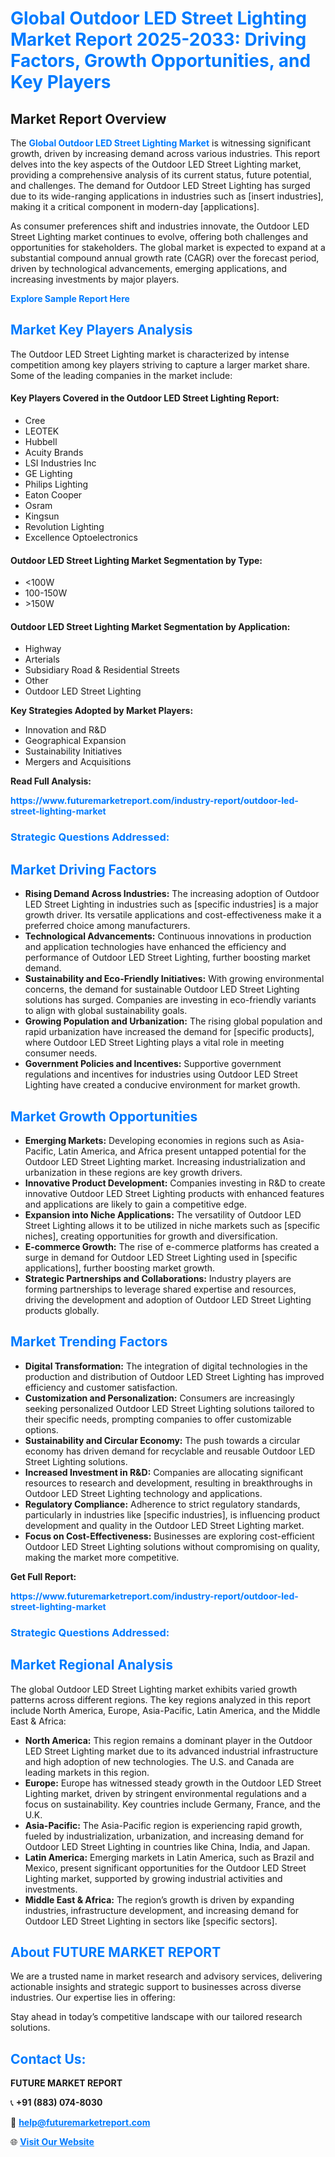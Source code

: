 <h1 style="color: #007BFF;">Global Outdoor LED Street Lighting Market Report 2025-2033: Driving Factors, Growth Opportunities, and Key Players</h1>

<section id="overview">
<h2>Market Report Overview</h2>
<p>The <a href="https://www.futuremarketreport.com/industry-report/outdoor-led-street-lighting-market" style="color: #007BFF; text-decoration: none;"><strong>Global Outdoor LED Street Lighting Market</strong></a> is witnessing significant growth, driven by increasing demand across various industries. This report delves into the key aspects of the Outdoor LED Street Lighting market, providing a comprehensive analysis of its current status, future potential, and challenges. The demand for Outdoor LED Street Lighting has surged due to its wide-ranging applications in industries such as [insert industries], making it a critical component in modern-day [applications].</p>
<p>As consumer preferences shift and industries innovate, the Outdoor LED Street Lighting market continues to evolve, offering both challenges and opportunities for stakeholders. The global market is expected to expand at a substantial compound annual growth rate (CAGR) over the forecast period, driven by technological advancements, emerging applications, and increasing investments by major players.</p>
</section>

<section id="overview">
<p><a href="https://www.futuremarketreport.com/request-sample/reportId=113177" style="color: #007BFF; text-decoration: none;"><strong>Explore Sample Report Here</strong></a></p>
</section>

<section id="key-players">
<h2 style="color: #007BFF;">Market Key Players Analysis</h2>
<p>The Outdoor LED Street Lighting market is characterized by intense competition among key players striving to capture a larger market share. Some of the leading companies in the market include:</p>
<h4>Key Players Covered in the Outdoor LED Street Lighting Report:</h4>
<ul><li>Cree</li><li>LEOTEK</li><li>Hubbell</li><li>Acuity Brands</li><li>LSI Industries Inc</li><li>GE Lighting</li><li>Philips Lighting</li><li>Eaton Cooper</li><li>Osram</li><li>Kingsun</li><li>Revolution Lighting</li><li>Excellence Optoelectronics</li></ul>
<h4>Outdoor LED Street Lighting Market Segmentation by Type:</h4>
<ul><li>&lt;100W</li><li>100-150W</li><li>&gt;150W</li></ul>

<h4>Outdoor LED Street Lighting Market Segmentation by Application:</h4>
<ul><li>Highway</li><li>Arterials</li><li>Subsidiary Road &amp; Residential Streets</li><li>Other</li><li>Outdoor LED Street Lighting</li></ul>
<p><strong>Key Strategies Adopted by Market Players:</strong></p>
<ul>
<li>Innovation and R&D</li>
<li>Geographical Expansion</li>
<li>Sustainability Initiatives</li>
<li>Mergers and Acquisitions</li>
</ul>
</section>

<section>
<p><strong>Read Full Analysis: </strong></p><a href="https://www.futuremarketreport.com/industry-report/outdoor-led-street-lighting-market" style="color: #007BFF; text-decoration: none;"><strong>https://www.futuremarketreport.com/industry-report/outdoor-led-street-lighting-market</strong></a>
<h3 style="color: #007BFF;">Strategic Questions Addressed:</h3>
</section>

<section id="driving-factors">
<h2 style="color: #007BFF;">Market Driving Factors</h2>
<ul>
<li><strong>Rising Demand Across Industries:</strong> The increasing adoption of Outdoor LED Street Lighting in industries such as [specific industries] is a major growth driver. Its versatile applications and cost-effectiveness make it a preferred choice among manufacturers.</li>
<li><strong>Technological Advancements:</strong> Continuous innovations in production and application technologies have enhanced the efficiency and performance of Outdoor LED Street Lighting, further boosting market demand.</li>
<li><strong>Sustainability and Eco-Friendly Initiatives:</strong> With growing environmental concerns, the demand for sustainable Outdoor LED Street Lighting solutions has surged. Companies are investing in eco-friendly variants to align with global sustainability goals.</li>
<li><strong>Growing Population and Urbanization:</strong> The rising global population and rapid urbanization have increased the demand for [specific products], where Outdoor LED Street Lighting plays a vital role in meeting consumer needs.</li>
<li><strong>Government Policies and Incentives:</strong> Supportive government regulations and incentives for industries using Outdoor LED Street Lighting have created a conducive environment for market growth.</li>
</ul>
</section>

<section id="growth-opportunities">
<h2 style="color: #007BFF;">Market Growth Opportunities</h2>
<ul>
<li><strong>Emerging Markets:</strong> Developing economies in regions such as Asia-Pacific, Latin America, and Africa present untapped potential for the Outdoor LED Street Lighting market. Increasing industrialization and urbanization in these regions are key growth drivers.</li>
<li><strong>Innovative Product Development:</strong> Companies investing in R&D to create innovative Outdoor LED Street Lighting products with enhanced features and applications are likely to gain a competitive edge.</li>
<li><strong>Expansion into Niche Applications:</strong> The versatility of Outdoor LED Street Lighting allows it to be utilized in niche markets such as [specific niches], creating opportunities for growth and diversification.</li>
<li><strong>E-commerce Growth:</strong> The rise of e-commerce platforms has created a surge in demand for Outdoor LED Street Lighting used in [specific applications], further boosting market growth.</li>
<li><strong>Strategic Partnerships and Collaborations:</strong> Industry players are forming partnerships to leverage shared expertise and resources, driving the development and adoption of Outdoor LED Street Lighting products globally.</li>
</ul>
</section>

<section id="trending-factors">
<h2 style="color: #007BFF;">Market Trending Factors</h2>
<ul>
<li><strong>Digital Transformation:</strong> The integration of digital technologies in the production and distribution of Outdoor LED Street Lighting has improved efficiency and customer satisfaction.</li>
<li><strong>Customization and Personalization:</strong> Consumers are increasingly seeking personalized Outdoor LED Street Lighting solutions tailored to their specific needs, prompting companies to offer customizable options.</li>
<li><strong>Sustainability and Circular Economy:</strong> The push towards a circular economy has driven demand for recyclable and reusable Outdoor LED Street Lighting solutions.</li>
<li><strong>Increased Investment in R&D:</strong> Companies are allocating significant resources to research and development, resulting in breakthroughs in Outdoor LED Street Lighting technology and applications.</li>
<li><strong>Regulatory Compliance:</strong> Adherence to strict regulatory standards, particularly in industries like [specific industries], is influencing product development and quality in the Outdoor LED Street Lighting market.</li>
<li><strong>Focus on Cost-Effectiveness:</strong> Businesses are exploring cost-efficient Outdoor LED Street Lighting solutions without compromising on quality, making the market more competitive.</li>
</ul>
</section>

<section>
<p><strong>Get Full Report: </strong></p><a href="https://www.futuremarketreport.com/industry-report/outdoor-led-street-lighting-market" style="color: #007BFF; text-decoration: none;"><strong>https://www.futuremarketreport.com/industry-report/outdoor-led-street-lighting-market</strong></a>
<h3 style="color: #007BFF;">Strategic Questions Addressed:</h3>
</section>


<section id="regional-analysis">
<h2 style="color: #007BFF;">Market Regional Analysis</h2>
<p>The global Outdoor LED Street Lighting market exhibits varied growth patterns across different regions. The key regions analyzed in this report include North America, Europe, Asia-Pacific, Latin America, and the Middle East & Africa:</p>
<ul>
<li><strong>North America:</strong> This region remains a dominant player in the Outdoor LED Street Lighting market due to its advanced industrial infrastructure and high adoption of new technologies. The U.S. and Canada are leading markets in this region.</li>
<li><strong>Europe:</strong> Europe has witnessed steady growth in the Outdoor LED Street Lighting market, driven by stringent environmental regulations and a focus on sustainability. Key countries include Germany, France, and the U.K.</li>
<li><strong>Asia-Pacific:</strong> The Asia-Pacific region is experiencing rapid growth, fueled by industrialization, urbanization, and increasing demand for Outdoor LED Street Lighting in countries like China, India, and Japan.</li>
<li><strong>Latin America:</strong> Emerging markets in Latin America, such as Brazil and Mexico, present significant opportunities for the Outdoor LED Street Lighting market, supported by growing industrial activities and investments.</li>
<li><strong>Middle East & Africa:</strong> The region’s growth is driven by expanding industries, infrastructure development, and increasing demand for Outdoor LED Street Lighting in sectors like [specific sectors].</li>
</ul>
</section>

<footer>
<h2 style="color: #007BFF;">About FUTURE MARKET REPORT</h2>
<p>We are a trusted name in market research and advisory services, delivering actionable insights and strategic support to businesses across diverse industries. Our expertise lies in offering:</p>

<p>Stay ahead in today’s competitive landscape with our tailored research solutions.</p>

<h2 style="color: #007BFF;">Contact Us:</h2>
<p><strong>FUTURE MARKET REPORT</strong></p>
<p>📞 <strong>+91 (883) 074-8030</strong></p>
<p>📧 <strong><a href="mailto:help@futuremarketreport.com" style="color: #007BFF;">help@futuremarketreport.com</a></strong></p>
<p>🌐 <strong><a href="https://www.futuremarketreport.com/" style="color: #007BFF;">Visit Our Website</a></strong></p>
</footer>